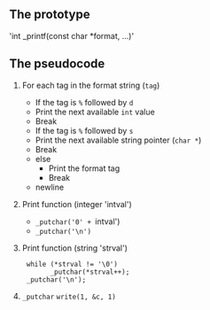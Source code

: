 ## The prototype
   'int _printf(const char *format, ...)'

## The pseudocode
1. For each tag in the format string (`tag`)
   - If the tag is `%` followed by `d`
    - Print the next available `int` value
    - Break
   - If the tag is `%` followed by `s`
    - Print the next available string pointer (`char *`)
    - Break
   - else
     - Print the format tag
     - Break
   - newline

2. Print function (integer 'intval')
   - `_putchar('0' + `intval')
   - `_putchar('\n')`

3. Print function (string 'strval')
   ```
	while (*strval != '\0')
	      _putchar(*strval++);
	_putchar('\n');
	```
4. `_putchar`
   `write(1, &c, 1)`